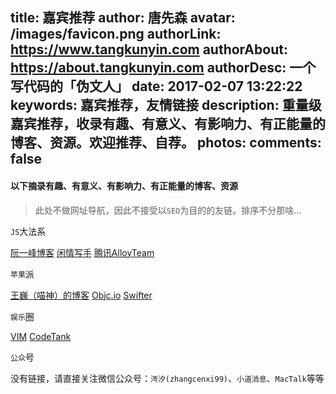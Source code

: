 title: 嘉宾推荐
author: 唐先森
avatar: /images/favicon.png
authorLink: https://www.tangkunyin.com
authorAbout: https://about.tangkunyin.com
authorDesc: 一个写代码的「伪文人」
date: 2017-02-07 13:22:22
keywords: 嘉宾推荐，友情链接
description: 重量级嘉宾推荐，收录有趣、有意义、有影响力、有正能量的博客、资源。欢迎推荐、自荐。
photos:
comments: false
---

#### 以下摘录有趣、有意义、有影响力、有正能量的博客、资源

> 此处不做网址导航，因此不接受以`SEO`为目的的友链。排序不分那啥...

`JS`大法系

[阮一峰博客](http://www.ruanyifeng.com/blog/)
[闲情写手](http://sentsin.com/)
[腾讯AlloyTeam](http://www.alloyteam.com/)

`苹果`派

[王巍（喵神）的博客](https://onevcat.com/)
[Objc.io](https://www.objc.io/)
[Swifter](http://swifter.tips/)

`娱乐`圈

[VIM](https://vim-adventures.com/)
[CodeTank](http://codetank.alloyteam.com/)

`公众`号

没有链接，请直接关注微信公众号：`涔汐(zhangcenxi99)`、`小道消息`、`MacTalk`等等
